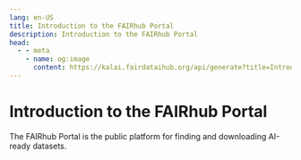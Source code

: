 ```yaml
---
lang: en-US
title: Introduction to the FAIRhub Portal
description: Introduction to the FAIRhub Portal
head:
  - - meta
    - name: og:image
      content: https://kalai.fairdataihub.org/api/generate?title=Introduction%20to%20the%20FAIRhub%20Portal&description=&app=fairhub-docs&org=ai-readi
---
```


# Introduction to the FAIRhub Portal

The FAIRhub Portal is the public platform for finding and downloading AI-ready datasets.
